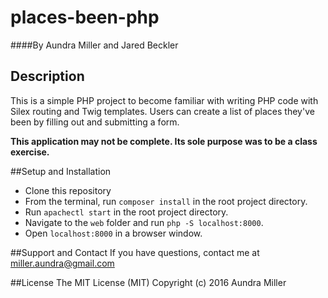 # places-been-php

####By Aundra Miller and Jared Beckler

## Description
This is a simple PHP project to become familiar with writing PHP code with Silex routing and Twig templates. Users can create a list of places they've been by filling out and submitting a form.

**This application may not be complete. Its sole purpose was to be a class exercise.**

##Setup and Installation
* Clone this repository
* From the terminal, run `composer install` in the root project directory.
* Run `apachectl start` in the root project directory.
* Navigate to the `web` folder and run `php -S localhost:8000`.
* Open `localhost:8000` in a browser window.

##Support and Contact
If you have questions, contact me at miller.aundra@gmail.com

##License
The MIT License (MIT)
Copyright (c) 2016 Aundra Miller
